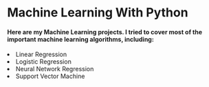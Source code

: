 
# Machine Learning With Python

<h4>Here are my Machine Learning projects. I tried to cover most of the important machine learning algorithms, including: </h4>
<li>Linear Regression</li>
<li>Logistic Regression</li>
<li>Neural Network Regression</li> 
<li>Support Vector Machine</li>

<ul>

</ul>
